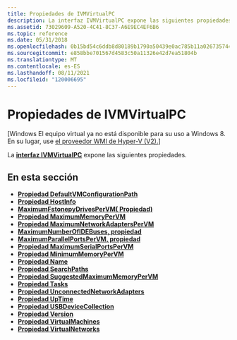 ```yaml
---
title: Propiedades de IVMVirtualPC
description: La interfaz IVMVirtualPC expone las siguientes propiedades.
ms.assetid: 73029609-A520-4C41-8C37-A6E9EC4EF6B6
ms.topic: reference
ms.date: 05/31/2018
ms.openlocfilehash: 0b15bd54c6ddb8d80189b1790a50439e0ac785b11a026735744bcb7a799986b1
ms.sourcegitcommit: e858bbe701567d4583c50a11326e42d7ea51804b
ms.translationtype: MT
ms.contentlocale: es-ES
ms.lasthandoff: 08/11/2021
ms.locfileid: "120006695"
---
```

# <a name="ivmvirtualpc-properties"></a>Propiedades de IVMVirtualPC

\[Windows El equipo virtual ya no está disponible para su uso a Windows 8. En su lugar, use [el proveedor WMI de Hyper-V (V2).](/windows/desktop/HyperV_v2/windows-virtualization-portal)\]

La [**interfaz IVMVirtualPC**](ivmvirtualpc.md) expone las siguientes propiedades.

## <a name="in-this-section"></a>En esta sección

-   [**Propiedad DefaultVMConfigurationPath**](ivmvirtualpc-defaultvmconfigurationpath.md)
-   [**Propiedad HostInfo**](ivmvirtualpc-hostinfo.md)
-   [**MaximumFstonepyDrivesPerVM( Propiedad)**](ivmvirtualpc-maximumfloppydrivespervm.md)
-   [**Propiedad MaximumMemoryPerVM**](ivmvirtualpc-maximummemorypervm.md)
-   [**Propiedad MaximumNetworkAdaptersPerVM**](ivmvirtualpc-maximumnetworkadapterspervm.md)
-   [**MaximumNumberOfIDEBuses, propiedad**](ivmvirtualpc-maximumnumberofidebuses.md)
-   [**MaximumParallelPortsPerVM, propiedad**](ivmvirtualpc-maximumparallelportspervm.md)
-   [**Propiedad MaximumSerialPortsPerVM**](ivmvirtualpc-maximumserialportspervm.md)
-   [**Propiedad MinimumMemoryPerVM**](ivmvirtualpc-minimummemorypervm.md)
-   [**Propiedad Name**](ivmvirtualpc-name.md)
-   [**Propiedad SearchPaths**](ivmvirtualpc-searchpaths.md)
-   [**Propiedad SuggestedMaximumMemoryPerVM**](ivmvirtualpc-suggestedmaximummemorypervm.md)
-   [**Propiedad Tasks**](ivmvirtualpc-tasks.md)
-   [**Propiedad UnconnectedNetworkAdapters**](ivmvirtualpc-unconnectednetworkadapters.md)
-   [**Propiedad UpTime**](ivmvirtualpc-uptime.md)
-   [**Propiedad USBDeviceCollection**](ivmvirtualpc-usbdevicecollection.md)
-   [**Propiedad Version**](ivmvirtualpc-version.md)
-   [**Propiedad VirtualMachines**](ivmvirtualpc-virtualmachines.md)
-   [**Propiedad VirtualNetworks**](ivmvirtualpc-virtualnetworks.md)

 

 